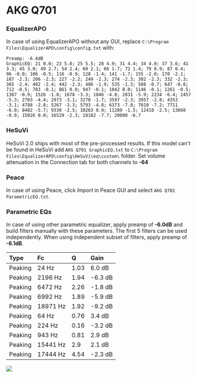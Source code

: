 # AKG Q701

### EqualizerAPO
In case of using EqualizerAPO without any GUI, replace `C:\Program Files\EqualizerAPO\config\config.txt`
with:
```
Preamp: -6.4dB
GraphicEQ: 21 0.0; 23 5.8; 25 5.5; 28 4.9; 31 4.4; 34 4.0; 37 3.6; 41 3.3; 45 3.0; 49 2.7; 54 2.4; 60 2.1; 66 1.7; 72 1.4; 79 0.9; 87 0.4; 96 -0.0; 106 -0.5; 116 -0.9; 128 -1.4; 141 -1.7; 155 -2.0; 170 -2.1; 187 -2.3; 206 -2.3; 227 -2.2; 249 -2.3; 274 -2.3; 302 -2.3; 332 -2.3; 365 -2.4; 402 -2.4; 442 -2.3; 486 -1.9; 535 -1.3; 588 -0.7; 647 -0.8; 712 -0.5; 783 -0.1; 861 0.0; 947 -0.1; 1042 0.0; 1146 -0.1; 1261 -0.5; 1387 -0.9; 1526 -1.8; 1678 -3.3; 1846 -4.8; 2031 -5.9; 2234 -6.4; 2457 -5.3; 2703 -4.4; 2973 -3.1; 3270 -1.7; 3597 -2.3; 3957 -2.8; 4353 -3.1; 4788 -2.8; 5267 -3.3; 5793 -4.8; 6373 -7.8; 7010 -7.2; 7711 -6.0; 8482 -5.7; 9330 -2.5; 10263 0.0; 11289 -1.5; 12418 -2.5; 13660 -0.0; 15026 0.0; 16529 -2.3; 18182 -7.7; 20000 -6.7
```

### HeSuVi
HeSuVi 2.0 ships with most of the pre-processed results. If this model can't be found in HeSuVi add
`AKG Q701 GraphicEQ.txt` to `C:\Program Files\EqualizerAPO\config\HeSuVi\eq\custom\` folder.
Set volume attenuation in the Connection tab for both channels to **-64**

### Peace
In case of using Peace, click *Import* in Peace GUI and select `AKG Q701 ParametricEQ.txt`.

### Parametric EQs
In case of using other parametric equalizer, apply preamp of **-6.0dB** and build filters manually
with these parameters. The first 5 filters can be used independently.
When using independent subset of filters, apply preamp of **-6.1dB**.

| Type    | Fc       |    Q | Gain    |
|:--------|:---------|:-----|:--------|
| Peaking | 24 Hz    | 1.03 | 6.0 dB  |
| Peaking | 2196 Hz  | 1.94 | -6.3 dB |
| Peaking | 6472 Hz  | 2.26 | -1.8 dB |
| Peaking | 6992 Hz  | 1.89 | -5.9 dB |
| Peaking | 18971 Hz | 1.92 | -9.2 dB |
| Peaking | 64 Hz    | 0.76 | 3.4 dB  |
| Peaking | 224 Hz   | 0.16 | -3.2 dB |
| Peaking | 943 Hz   | 0.81 | 2.9 dB  |
| Peaking | 15441 Hz | 2.9  | 2.1 dB  |
| Peaking | 17444 Hz | 4.54 | -2.3 dB |

![](https://raw.githubusercontent.com/jaakkopasanen/AutoEq/master/results/rtings/avg/AKG%20Q701/AKG%20Q701.png)
